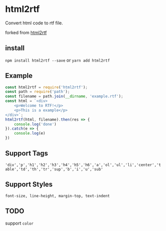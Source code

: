 # html2rtf

Convert html code to rtf file.

forked from <a href="https://www.npmjs.com/package/html2rtf">html2rtf</a>

## install

`npm install html2rtf --save`
or
`yarn add html2rtf`

## Example

```javascript
const html2rtf = require('html2rtf');
const path = require('path');
const filename = path.join(__dirname, 'example.rtf');
const html = `<div>
    <p>Welcome to RTF!</p>
    <p>This is a example</p>
</div>`;
html2rtf(html, filename).then(res => {
    console.log('done')
}).catch(e => {
    console.log(e)
})
```

## Support Tags

`'div','p','h1','h2','h3','h4','h5','h6','a','ol','ul','li','center','table','td','th','tr','sup','b','i','u','sub'`

## Support Styles

`font-size, line-height, margin-top, text-indent`

## TODO

support `color`
